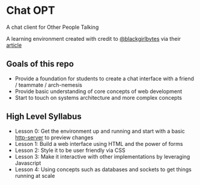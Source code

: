 # Chat OPT
A chat client for Other People Talking

A learning environment created with credit to [@blackgirlbytes](https://github.com/blackgirlbytes) via their [article](https://dev.to/github/how-to-run-a-frontend-workshop-in-codespaces-2ede)

## Goals of this repo

- Provide a foundation for students to create a chat interface with a friend / teammate / arch-nemesis
- Provide basic understanding of core concepts of web development
- Start to touch on systems architecture and more complex concepts

## High Level Syllabus 

- Lesson 0: Get the environment up and running and start with a basic [http-server](https://www.npmjs.com/package/http-server) to preview changes
- Lesson 1: Build a web interface using HTML and the power of forms 
- Lesson 2: Style it to be user friendly via CSS
- Lesson 3: Make it interactive with other implementations by leveraging Javascript
- Lesson 4: Using concepts such as databases and sockets to get things running at scale

